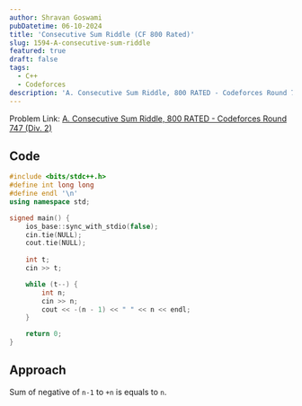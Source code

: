 ```yaml
---
author: Shravan Goswami
pubDatetime: 06-10-2024
title: 'Consecutive Sum Riddle (CF 800 Rated)'
slug: 1594-A-consecutive-sum-riddle
featured: true
draft: false
tags:
  - C++
  - Codeforces
description: 'A. Consecutive Sum Riddle, 800 RATED - Codeforces Round 747 (Div. 2)'
---
```


Problem Link: [A. Consecutive Sum Riddle, 800 RATED - Codeforces Round 747 (Div. 2)](https://codeforces.com/problemset/problem/1594/A)

## Code
```c++
#include <bits/stdc++.h>
#define int long long
#define endl '\n'
using namespace std;

signed main() {
    ios_base::sync_with_stdio(false);
    cin.tie(NULL);
    cout.tie(NULL);
    
    int t;
    cin >> t;

    while (t--) {
        int n; 
        cin >> n;
        cout << -(n - 1) << " " << n << endl;
    }

    return 0;   
}
```

## Approach

Sum of negative of `n-1` to `+n` is equals to `n`.